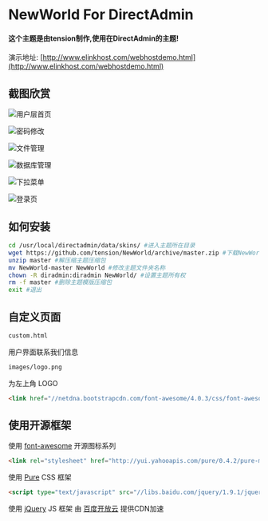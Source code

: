 # NewWorld For DirectAdmin #

#### 这个主题是由tension制作,使用在DirectAdmin的主题!

演示地址: [http://www.elinkhost.com/webhostdemo.html](http://www.elinkhost.com/webhostdemo.html)

## 截图欣赏 ##

![用户层首页](http://ww3.sinaimg.cn/large/6211b300gw1ef4uuckqigj20w90u4wiy.jpg)

![密码修改](http://ww2.sinaimg.cn/large/6211b300gw1ef4uv9hly8j20w90rgju7.jpg)

![文件管理](http://ww2.sinaimg.cn/large/6211b300gw1ef4uvl1r5cj20w90rgdjb.jpg)

![数据库管理](http://ww2.sinaimg.cn/large/6211b300gw1ef4uvtmdzuj20w90rgwhw.jpg)

![下拉菜单](http://ww1.sinaimg.cn/large/6211b300gw1ef4uw3ba85j209m051t8u.jpg)

![登录页](http://ww1.sinaimg.cn/large/6211b300gw1ef4uwd32n7j20e00a80sy.jpg)



## 如何安装 ##

```sh
cd /usr/local/directadmin/data/skins/ #进入主题所在目录
wget https://github.com/tension/NewWorld/archive/master.zip #下载NewWorld主题模版压缩包
unzip master #解压缩主题压缩包
mv NewWorld-master NewWorld #修改主题文件夹名称
chown -R diradmin:diradmin NewWorld/ #设置主题所有权
rm -f master #删除主题模版压缩包
exit #退出
```


## 自定义页面 ##

```html
custom.html
```
用户界面联系我们信息

```html
images/logo.png
```
为左上角 LOGO

```html
<link href="//netdna.bootstrapcdn.com/font-awesome/4.0.3/css/font-awesome.css" rel="stylesheet">
```
## 使用开源框架 ##

使用 [font-awesome](http://fortawesome.github.io/Font-Awesome/) 开源图标系列

```html
<link rel="stylesheet" href="http://yui.yahooapis.com/pure/0.4.2/pure-min.css">
```

使用 [Pure](http://purecss.io/) CSS 框架

```html
<script type="text/javascript" src="//libs.baidu.com/jquery/1.9.1/jquery.min.js"></script>
```

使用 [jQuery](http://jquery.com/) JS 框架 由 [百度开放云](http://libs.baidu.com/) 提供CDN加速